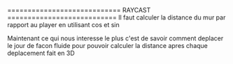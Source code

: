 ============================ RAYCAST ===========================
Il faut calculer la distance du mur par rapport au player en utilisant cos et sin



Maintenant ce qui nous interesse le plus c'est de savoir comment deplacer le jour de facon fluide pour pouvoir calculer la distance apres chaque deplacement fait en 3D